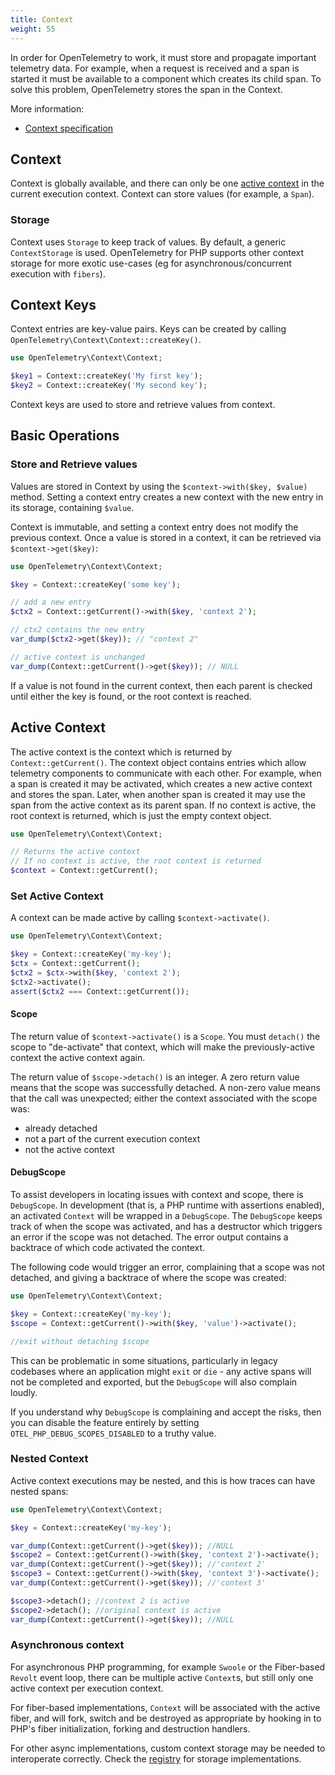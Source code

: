 ```yaml
---
title: Context
weight: 55
---
```


In order for OpenTelemetry to work, it must store and propagate important
telemetry data. For example, when a request is received and a span is started it
must be available to a component which creates its child span. To solve this
problem, OpenTelemetry stores the span in the Context.

More information:

- [Context specification](/docs/specs/otel/context/)

## Context

Context is globally available, and there can only be one
[active context](#active-context) in the current execution context. Context can
store values (for example, a `Span`).

### Storage

Context uses `Storage` to keep track of values. By default, a generic
`ContextStorage` is used. OpenTelemetry for PHP supports other context storage
for more exotic use-cases (eg for asynchronous/concurrent execution with
`fibers`).

## Context Keys

Context entries are key-value pairs. Keys can be created by calling
`OpenTelemetry\Context\Context::createKey()`.

```php
use OpenTelemetry\Context\Context;

$key1 = Context::createKey('My first key');
$key2 = Context::createKey('My second key');
```

Context keys are used to store and retrieve values from context.

## Basic Operations

### Store and Retrieve values

Values are stored in Context by using the `$context->with($key, $value)` method.
Setting a context entry creates a new context with the new entry in its storage,
containing `$value`.

Context is immutable, and setting a context entry does not modify the previous
context. Once a value is stored in a context, it can be retrieved via
`$context->get($key)`:

```php
use OpenTelemetry\Context\Context;

$key = Context::createKey('some key');

// add a new entry
$ctx2 = Context::getCurrent()->with($key, 'context 2');

// ctx2 contains the new entry
var_dump($ctx2->get($key)); // "context 2"

// active context is unchanged
var_dump(Context::getCurrent()->get($key)); // NULL
```

If a value is not found in the current context, then each parent is checked
until either the key is found, or the root context is reached.

## Active Context

The active context is the context which is returned by `Context::getCurrent()`.
The context object contains entries which allow telemetry components to
communicate with each other. For example, when a span is created it may be
activated, which creates a new active context and stores the span. Later, when
another span is created it may use the span from the active context as its
parent span. If no context is active, the root context is returned, which is
just the empty context object.

```php
use OpenTelemetry\Context\Context;

// Returns the active context
// If no context is active, the root context is returned
$context = Context::getCurrent();
```

### Set Active Context

A context can be made active by calling `$context->activate()`.

```php
use OpenTelemetry\Context\Context;

$key = Context::createKey('my-key');
$ctx = Context::getCurrent();
$ctx2 = $ctx->with($key, 'context 2');
$ctx2->activate();
assert($ctx2 === Context::getCurrent());
```

#### Scope

The return value of `$context->activate()` is a `Scope`. You must `detach()` the
scope to "de-activate" that context, which will make the previously-active
context the active context again.

The return value of `$scope->detach()` is an integer. A zero return value means
that the scope was successfully detached. A non-zero value means that the call
was unexpected; either the context associated with the scope was:

- already detached
- not a part of the current execution context
- not the active context

#### DebugScope

To assist developers in locating issues with context and scope, there is
`DebugScope`. In development (that is, a PHP runtime with assertions enabled),
an activated `Context` will be wrapped in a `DebugScope`. The `DebugScope` keeps
track of when the scope was activated, and has a destructor which triggers an
error if the scope was not detached. The error output contains a backtrace of
which code activated the context.

The following code would trigger an error, complaining that a scope was not
detached, and giving a backtrace of where the scope was created:

```php
use OpenTelemetry\Context\Context;

$key = Context::createKey('my-key');
$scope = Context::getCurrent()->with($key, 'value')->activate();

//exit without detaching $scope
```

This can be problematic in some situations, particularly in legacy codebases
where an application might `exit` or `die` - any active spans will not be
completed and exported, but the `DebugScope` will also complain loudly.

If you understand why `DebugScope` is complaining and accept the risks, then you
can disable the feature entirely by setting `OTEL_PHP_DEBUG_SCOPES_DISABLED` to
a truthy value.

### Nested Context

Active context executions may be nested, and this is how traces can have nested
spans:

```php
use OpenTelemetry\Context\Context;

$key = Context::createKey('my-key');

var_dump(Context::getCurrent()->get($key)); //NULL
$scope2 = Context::getCurrent()->with($key, 'context 2')->activate();
var_dump(Context::getCurrent()->get($key)); //'context 2'
$scope3 = Context::getCurrent()->with($key, 'context 3')->activate();
var_dump(Context::getCurrent()->get($key)); //'context 3'

$scope3->detach(); //context 2 is active
$scope2->detach(); //original context is active
var_dump(Context::getCurrent()->get($key)); //NULL
```

### Asynchronous context

For asynchronous PHP programming, for example `Swoole` or the Fiber-based
`Revolt` event loop, there can be multiple active `Context`s, but still only one
active context per execution context.

For fiber-based implementations, `Context` will be associated with the active
fiber, and will fork, switch and be destroyed as appropriate by hooking in to
PHP's fiber initialization, forking and destruction handlers.

For other async implementations, custom context storage may be needed to
interoperate correctly. Check the [registry](/ecosystem/registry/?language=php)
for storage implementations.

